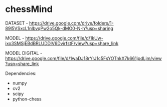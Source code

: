# chessMind

DATASET - https://drive.google.com/drive/folders/1-89l5VSxcL1nlbvqPw2o5Qk-dMO0-N-h?usp=sharing

MODEL - https://drive.google.com/file/d/1kUw-ixo3SMSjEBdBRLUDDlV6DvirfstF/view?usp=share_link

MODEL DIGITAL - https://drive.google.com/file/d/1waDJ18rYrJ1c5FsYOTnkX7k661jpdLjm/view?usp=share_link

Dependencies:
  - numpy
  - cv2
  - scipy
  - python-chess

